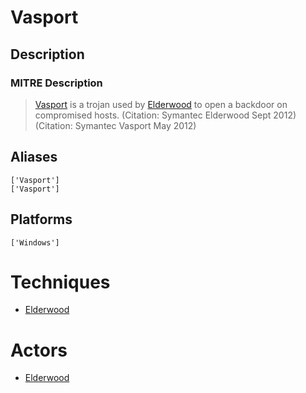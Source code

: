 
# Vasport

## Description

### MITRE Description

> [Vasport](https://attack.mitre.org/software/S0207) is a trojan used by [Elderwood](https://attack.mitre.org/groups/G0066) to open a backdoor on compromised hosts. (Citation: Symantec Elderwood Sept 2012) (Citation: Symantec Vasport May 2012)

## Aliases

```
['Vasport']
['Vasport']
```

## Platforms

```
['Windows']
```

# Techniques


* [Elderwood](../techniques/Elderwood.md)


# Actors


* [Elderwood](../actors/Elderwood.md)

